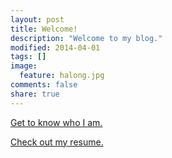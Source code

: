 ```yaml
---
layout: post
title: Welcome!
description: "Welcome to my blog."
modified: 2014-04-01
tags: []
image:
  feature: halong.jpg
comments: false
share: true
---
```


[Get to know who I am.]({{site_url}}/about/)

[Check out my resume.]({{site_url}}/public/joshua_andrew_balloch_resume.pdf)
